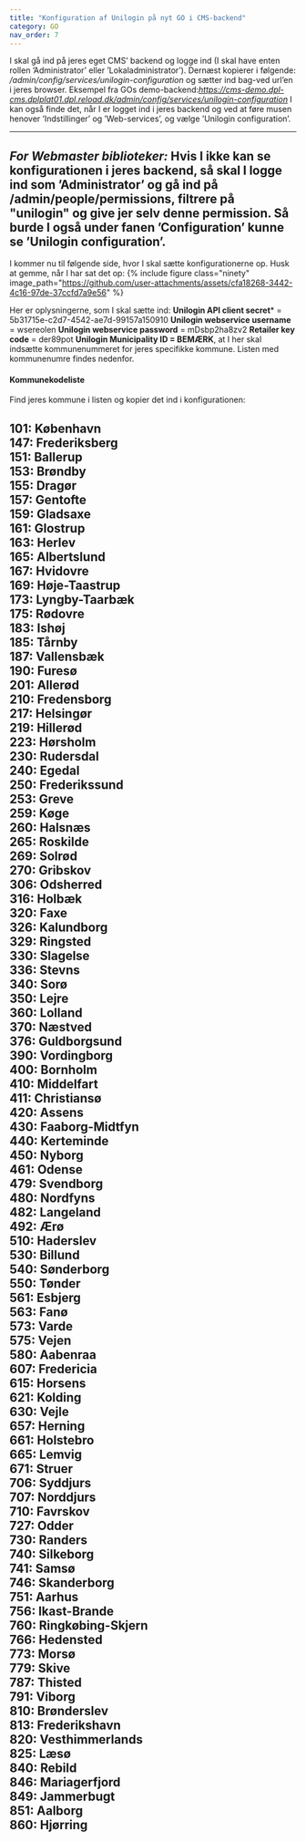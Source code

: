 ```yaml
---
title: "Konfiguration af Unilogin på nyt GO i CMS-backend"
category: GO
nav_order: 7
---
```


I skal gå ind på jeres eget CMS’ backend og logge ind (I skal have enten rollen ’Administrator’ eller ’Lokaladministrator’). 
Dernæst kopierer i følgende: */admin/config/services/unilogin-configuration* og sætter ind bag-ved url’en i jeres browser. Eksempel fra GOs demo-backend:*https://cms-demo.dpl-cms.dplplat01.dpl.reload.dk/admin/config/services/unilogin-configuration* 
I kan også finde det, når I er logget ind i jeres backend og ved at føre musen henover ’Indstillinger’ og ’Web-services’, og vælge ’Unilogin configuration’.

---
*For Webmaster biblioteker:* 
Hvis I ikke kan se konfigurationen i jeres backend, så skal I logge ind som ’Administrator’ og gå ind på /admin/people/permissions, filtrere på "unilogin" og give jer selv denne permission.
Så burde I også under fanen ’Configuration’ kunne se ’Unilogin configuration’.
---

I kommer nu til følgende side, hvor I skal sætte konfigurationerne op. Husk at gemme, når I har sat det op:
{% include figure class="ninety" image_path="https://github.com/user-attachments/assets/cfa18268-3442-4c16-97de-37ccfd7a9e56" %}

Her er oplysningerne, som I skal sætte ind:
**Unilogin API client secret*** = 5b31715e-c2d7-4542-ae7d-99157a150910
**Unilogin webservice username** = wsereolen
**Unilogin webservice password** = mDsbp2ha8zv2
**Retailer key code** = der89pot 
**Unilogin Municipality ID = BEMÆRK**, at I her skal indsætte kommunenummeret for jeres specifikke kommune. Listen med kommunenumre findes nedenfor.

#### Kommunekodeliste
Find jeres kommune i listen og kopier det ind i konfigurationen:

101: København  
147: Frederiksberg  
151: Ballerup  
153: Brøndby  
155: Dragør  
157: Gentofte  
159: Gladsaxe  
161: Glostrup  
163: Herlev  
165: Albertslund  
167: Hvidovre  
169: Høje-Taastrup  
173: Lyngby-Taarbæk  
175: Rødovre  
183: Ishøj  
185: Tårnby  
187: Vallensbæk  
190: Furesø  
201: Allerød  
210: Fredensborg  
217: Helsingør  
219: Hillerød  
223: Hørsholm  
230: Rudersdal  
240: Egedal  
250: Frederikssund  
253: Greve  
259: Køge  
260: Halsnæs  
265: Roskilde  
269: Solrød  
270: Gribskov  
306: Odsherred  
316: Holbæk  
320: Faxe  
326: Kalundborg  
329: Ringsted  
330: Slagelse  
336: Stevns  
340: Sorø  
350: Lejre  
360: Lolland  
370: Næstved  
376: Guldborgsund  
390: Vordingborg  
400: Bornholm  
410: Middelfart  
411: Christiansø  
420: Assens  
430: Faaborg-Midtfyn  
440: Kerteminde  
450: Nyborg  
461: Odense  
479: Svendborg  
480: Nordfyns  
482: Langeland  
492: Ærø  
510: Haderslev  
530: Billund  
540: Sønderborg  
550: Tønder  
561: Esbjerg  
563: Fanø  
573: Varde  
575: Vejen  
580: Aabenraa  
607: Fredericia  
615: Horsens  
621: Kolding  
630: Vejle  
657: Herning  
661: Holstebro  
665: Lemvig  
671: Struer  
706: Syddjurs  
707: Norddjurs  
710: Favrskov  
727: Odder  
730: Randers  
740: Silkeborg  
741: Samsø  
746: Skanderborg  
751: Aarhus  
756: Ikast-Brande  
760: Ringkøbing-Skjern  
766: Hedensted  
773: Morsø  
779: Skive  
787: Thisted  
791: Viborg  
810: Brønderslev  
813: Frederikshavn  
820: Vesthimmerlands  
825: Læsø  
840: Rebild  
846: Mariagerfjord  
849: Jammerbugt  
851: Aalborg  
860: Hjørring
---
